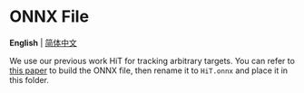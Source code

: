 # ONNX File

__English__ | [简体中文](README_cn.md)

We use our previous work HiT for tracking arbitrary targets. You can refer to [this paper](https://arxiv.org/abs/2308.06904) to build the ONNX file, then rename it to `HiT.onnx` and place it in this folder.
